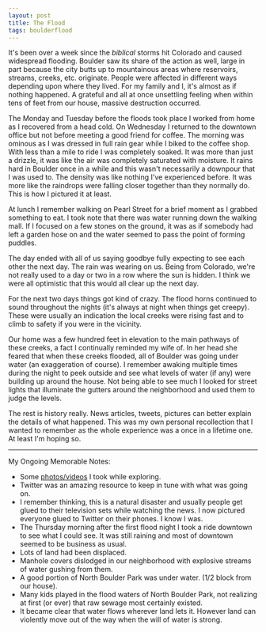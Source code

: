```yaml
--- 
layout: post 
title: The Flood
tags: boulderflood
--- 
```

It's been over a week since the *biblical* storms hit Colorado and
caused widespread flooding. Boulder saw its share of the action as well,
large in part because the city butts up to mountainous areas where
reservoirs, streams, creeks, etc. originate. People were affected in
different ways depending upon where they lived. For my family and I,
it's almost as if nothing happened. A grateful and all at once
unsettling feeling when within tens of feet from our house, massive
destruction occurred. 

The Monday and Tuesday before the floods took place I worked from home
as I recovered from a head cold. On Wednesday I returned to the downtown
office but not before meeting a good friend for coffee. The morning was
ominous as I was dressed in full rain gear while I biked to the coffee
shop. With less than a mile to ride I was completely soaked. It was more
than just a drizzle, it was like the air was completely saturated with
moisture. It rains hard in Boulder once in a while and this wasn't
necessarily a downpour that I was used to. The density was like nothing
I've experienced before. It was more like the raindrops were falling
closer together than they normally do. This is how I pictured it at
least. 

At lunch I remember walking on Pearl Street for a brief moment as I
grabbed something to eat. I took note that there was water running down
the walking mall. If I focused on a few stones on the ground, it was as
if somebody had left a garden hose on and the water seemed to pass the
point of forming puddles. 

The day ended with all of us saying goodbye fully expecting to see each
other the next day. The rain was wearing on us. Being from Colorado,
we're not really used to a day or two in a row where the sun is hidden. 
I think we were all optimistic that this would all clear up the next
day.

For the next two days things got kind of crazy. The flood horns
continued to sound throughout the nights (it's always at night when
things get creepy). These were usually an indication the local creeks
were rising fast and to climb to safety if you were in the vicinity. 

Our home was a few hundred feet in elevation to the main pathways of
these creeks, a fact I continually reminded my wife of. In her head she
feared that when these creeks flooded, all of Boulder was going under
water (an exaggeration of course). I remember awaking multiple times
during the night to peek outside and see what levels of water (if any)
were building up around the house. Not being able to see much I looked
for street lights that illuminate the gutters around the neighborhood
and used them to judge the levels.

The rest is history really. News articles, tweets, pictures can better
explain the details of what happened. This was my own personal
recollection that I wanted to remember as the whole experience was a
once in a lifetime one. At least I'm hoping so.

-----

My Ongoing Memorable Notes:

* Some [photos/videos](http://www.flickr.com/photos/saadsj/sets/72157635504820151/)
  I took while exploring.
* Twitter was an amazing resource to keep in tune with what was going
  on. 
* I remember thinking, this is a natural disaster and usually people
  get glued to their television sets while watching the news. I now
  pictured everyone glued to Twitter on their phones. I know I was.
* The Thursday morning after the first flood night I took a ride
  downtown to see what I could see. It was still raining and most of
  downtown seemed to be business as usual.
* Lots of land had been displaced.
* Manhole covers dislodged in our neighborhood with explosive streams
  of water gushing from them. 
* A good portion of North Boulder Park was under water. (1/2 block from
  our house).
* Many kids played in the flood waters of North Boulder Park, not
  realizing at first (or ever) that raw sewage most certainly existed.
* It became clear that water flows wherever land lets it. However land
  can violently move out of the way when the will of water is strong.
